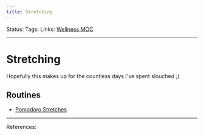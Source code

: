 ```yaml
---
title: Stretching
---
```

Status:
Tags:
Links: [Wellness MOC](out/wellness-moc.md)
___
# Stretching
Hopefully this makes up for the countless days I've spent slouched ;)
## Routines
- [Pomodoro Stretches](out/pomodoro-stretches.md)
___
References: